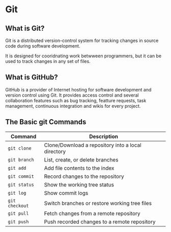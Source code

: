 # Git

## What is Git?

Git is a distributed version-control system for tracking changes in source code during software development.

It is designed for cooridnating work betwween programmers, but it can be used to track changes in any set of files.

## What is GitHub?

GitHub is a provider of Internet hosting for software development and version control using Git. It provides access control and several collaboration features such as bug tracking, featture requests, task management, continuous integration and wikis for every project.

## The Basic git Commands

| Command        | Description                                        |
|----------------|----------------------------------------------------|
| `git clone`    | Clone/Download a repository into a local directory |
| `git branch`   | List, create, or delete branches                   |
| `git add`      | Add file contents to the index                     |
| `git commit`   | Record changes to the repository                   |
| `git status`   | Show the working tree status                       |
| `git log`      | Show commit logs                                   |
| `git checkout` | Switch branches or restore working tree files      |
| `git pull`     | Fetch changes from a remote repository             |
| `git push`     | Push recorded changes to a remote repository       |
